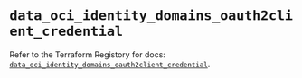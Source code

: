 # `data_oci_identity_domains_oauth2client_credential`

Refer to the Terraform Registory for docs: [`data_oci_identity_domains_oauth2client_credential`](https://registry.terraform.io/providers/oracle/oci/6.18.0/docs/data-sources/identity_domains_oauth2client_credential).
